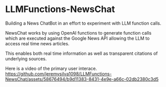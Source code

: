 # LLMFunctions-NewsChat
Building a News ChatBot in an effort to experiment with LLM function calls.

NewsChat works by using OpenAI functions to generate function calls which are executed against the Google News API allowing the LLM to access real time news articles.

This enables both real time information as well as transparent citations of underlying sources.

Here is a video of the primary user interace.
https://github.com/jeremysilva1098/LLMFunctions-NewsChat/assets/58676494/b9d11383-8431-4e9e-a66c-02db2380c3d5

